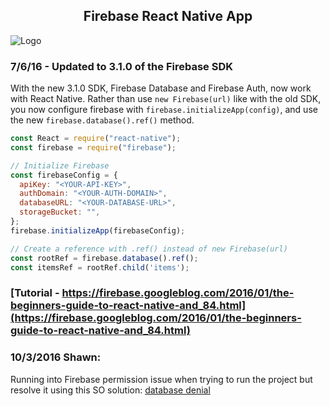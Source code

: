 <p align="center">
  <h2 align="center">Firebase React Native App</h2>
</p>

![Logo](firebase-react.png)

### 7/6/16 - Updated to 3.1.0 of the Firebase SDK
With the new 3.1.0 SDK, Firebase Database and Firebase Auth, now work with React Native. 
Rather than use `new Firebase(url)` like with the old SDK, you now configure firebase with `firebase.initializeApp(config)`,
and use the new `firebase.database().ref()` method.

```js
const React = require("react-native");
const firebase = require("firebase");

// Initialize Firebase
const firebaseConfig = {
  apiKey: "<YOUR-API-KEY>",
  authDomain: "<YOUR-AUTH-DOMAIN>",
  databaseURL: "<YOUR-DATABASE-URL>",
  storageBucket: "",
};
firebase.initializeApp(firebaseConfig);

// Create a reference with .ref() instead of new Firebase(url)
const rootRef = firebase.database().ref();
const itemsRef = rootRef.child('items');
```

### [Tutorial - https://firebase.googleblog.com/2016/01/the-beginners-guide-to-react-native-and_84.html](https://firebase.googleblog.com/2016/01/the-beginners-guide-to-react-native-and_84.html)

### 10/3/2016 Shawn:
Running into Firebase permission issue when trying to run the project but resolve it using this SO solution: [database denial](http://stackoverflow.com/questions/37403747/firebase-permission-denied)




